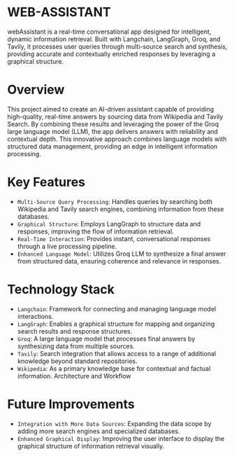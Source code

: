 # WEB-ASSISTANT
webAssistant is a real-time conversational app designed for intelligent, dynamic information retrieval. Built with Langchain, LangGraph, Groq, and Tavily, it processes user queries through multi-source search and synthesis, providing accurate and contextually enriched responses by leveraging a graphical structure.
# Overview
This project aimed to create an AI-driven assistant capable of providing high-quality, real-time answers by sourcing data from  Wikipedia and Tavily Search. By combining these results and leveraging the power of the Groq large language model (LLM), the app delivers answers with reliability and contextual depth. This innovative approach combines language models with structured data management, providing an edge in intelligent information processing.
# Key Features
- `Multi-Source Query Processing`: Handles queries by searching both Wikipedia and Tavily search engines, combining information from these databases.
- `Graphical Structure`: Employs LangGraph to structure data and responses, improving the flow of information retrieval.
- `Real-Time Interaction`: Provides instant, conversational responses through a live processing pipeline.
- `Enhanced Language Model`: Utilizes Groq LLM to synthesize a final answer from structured data, ensuring coherence and relevance in responses.
# Technology Stack
- `Langchain`: Framework for connecting and managing language model interactions.
- `LangGraph`: Enables a graphical structure for mapping and organizing search results and response structures.
- `Groq`: A large language model that processes final answers by synthesizing data from multiple sources.
- `Tavily`: Search integration that allows access to a range of additional knowledge beyond standard repositories.
- `Wikipedia`: As a primary knowledge base for contextual and factual information.
Architecture and Workflow

# Future Improvements
- `Integration with More Data Sources`: Expanding the data scope by adding more search engines and specialized databases.
- `Enhanced Graphical Display`: Improving the user interface to display the graphical structure of information retrieval visually.
